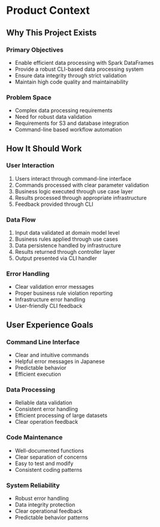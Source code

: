 # Product Context

## Why This Project Exists

### Primary Objectives
- Enable efficient data processing with Spark DataFrames
- Provide a robust CLI-based data processing system
- Ensure data integrity through strict validation
- Maintain high code quality and maintainability

### Problem Space
- Complex data processing requirements
- Need for robust data validation
- Requirements for S3 and database integration
- Command-line based workflow automation

## How It Should Work

### User Interaction
1. Users interact through command-line interface
2. Commands processed with clear parameter validation
3. Business logic executed through use case layer
4. Results processed through appropriate infrastructure
5. Feedback provided through CLI

### Data Flow
1. Input data validated at domain model level
2. Business rules applied through use cases
3. Data persistence handled by infrastructure
4. Results returned through controller layer
5. Output presented via CLI handler

### Error Handling
- Clear validation error messages
- Proper business rule violation reporting
- Infrastructure error handling
- User-friendly CLI feedback

## User Experience Goals

### Command Line Interface
- Clear and intuitive commands
- Helpful error messages in Japanese
- Predictable behavior
- Efficient execution

### Data Processing
- Reliable data validation
- Consistent error handling
- Efficient processing of large datasets
- Clear operation feedback

### Code Maintenance
- Well-documented functions
- Clear separation of concerns
- Easy to test and modify
- Consistent coding patterns

### System Reliability
- Robust error handling
- Data integrity protection
- Clear operational feedback
- Predictable behavior patterns
